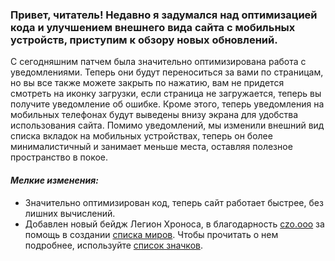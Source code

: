 ### Привет, читатель! Недавно я задумался над оптимизацией кода и улучшением внешнего вида сайта с мобильных устройств, приступим к обзору новых обновлений.<br />

С сегодняшним патчем была значительно оптимизирована работа с уведомлениями. Теперь они будут переноситься за вами по страницам, но вы все также можете закрыть по нажатию, вам не придется смотреть на иконку загрузки, если страница не загружается, теперь вы получите уведомление об ошибке. Кроме этого, теперь уведомления на мобильных телефонах будут выведены внизу экрана для удобства использования сайта. Помимо уведомлений, мы изменили внешний вид списка вкладок на мобильных устройствах, теперь он более минималистичный и занимает меньше места, оставляя полезное пространство в покое.

#### *Мелкие изменения:*
- Значительно оптимизирован код, теперь сайт работает быстрее, без лишних вычислений.
- Добавлен новый бейдж Легион Хроноса, в благодарность [czo.ooo](https://trainingchecker.vercel.app/player?nickname=czo.ooo) за помощь в создании [списка миров](https://trainingchecker.vercel.app/worldlist). Чтобы прочитать о нем подробнее, используйте [список значков](https://trainingchecker.vercel.app/badges).